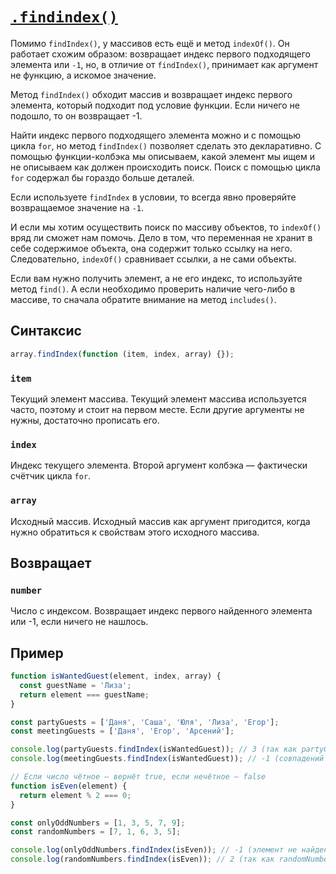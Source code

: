 # [`.findindex()`](../index.md)

Помимо `findIndex()`, у массивов есть ещё и метод `indexOf()`. Он работает схожим образом: возвращает индекс первого
подходящего элемента или `-1`, но, в отличие от `findIndex()`, принимает как аргумент не функцию, а искомое значение.

Метод `findIndex()` обходит массив и возвращает индекс первого элемента, который подходит под условие функции. Если ничего не подошло, то он возвращает -1.

Найти индекс первого подходящего элемента можно и с помощью цикла `for`, но метод `findIndex()` позволяет сделать это декларативно. С помощью функции-колбэка мы описываем, какой элемент мы ищем и не описываем как должен происходить поиск. Поиск с помощью цикла `for` содержал бы гораздо больше деталей.

Если используете `findIndex` в условии, то всегда явно проверяйте возвращаемое значение на `-1`.

И если мы хотим осуществить поиск по массиву объектов, то `indexOf()` вряд ли сможет нам помочь. Дело в том, что переменная не хранит в себе содержимое объекта, она содержит только ссылку на него. Следовательно, `indexOf()` сравнивает ссылки, а не сами объекты.

Если вам нужно получить элемент, а не его индекс, то используйте метод `find()`. А если необходимо проверить наличие чего-либо в массиве, то сначала обратите внимание на метод `includes()`.

## Синтаксис

```js
array.findIndex(function (item, index, array) {});
```

### `item`

Текущий элемент массива. Текущий элемент массива используется часто, поэтому и стоит на первом месте. Если другие аргументы не нужны, достаточно прописать его.

### `index`

Индекс текущего элемента. Второй аргумент колбэка — фактически счётчик цикла `for`.

### `array`

Исходный массив. Исходный массив как аргумент пригодится, когда нужно обратиться к свойствам этого исходного массива.

## Возвращает

### `number`

Число с индексом. Возвращает индекс первого найденного элемента или -1, если ничего не нашлось.

## Пример

```js
function isWantedGuest(element, index, array) {
  const guestName = 'Лиза';
  return element === guestName;
}

const partyGuests = ['Даня', 'Саша', 'Юля', 'Лиза', 'Егор'];
const meetingGuests = ['Даня', 'Егор', 'Арсений'];

console.log(partyGuests.findIndex(isWantedGuest)); // 3 (так как partyGuests[3] -> 'Лиза')
console.log(meetingGuests.findIndex(isWantedGuest)); // -1 (совпадений нет)
```

```js
// Если число чётное — вернёт true, если нечётное — false
function isEven(element) {
  return element % 2 === 0;
}

const onlyOddNumbers = [1, 3, 5, 7, 9];
const randomNumbers = [7, 1, 6, 3, 5];

console.log(onlyOddNumbers.findIndex(isEven)); // -1 (элемент не найден)
console.log(randomNumbers.findIndex(isEven)); // 2 (так как randomNumbers[2] -> 6)
```
